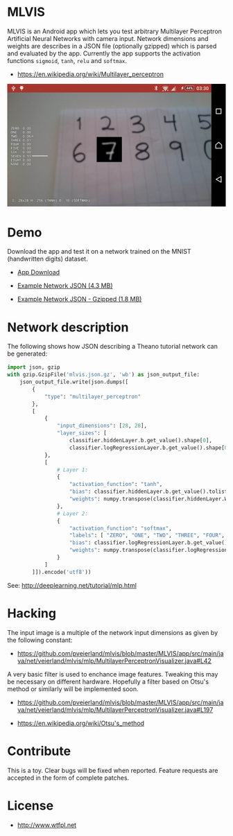 # MLVIS

MLVIS is an Android app which lets you test arbitrary Multilayer Perceptron Artificial Neural Networks with camera input. Network dimensions and weights are describes in a JSON file (optionally gzipped) which is parsed and evaluated by the app. Currently the app supports the activation functions `sigmoid`, `tanh`, `relu` and `softmax`.

* https://en.wikipedia.org/wiki/Multilayer_perceptron

![MNIST trained MLP](screenshot.jpg)

# Demo

Download the app and test it on a network trained on the MNIST (handwritten digits) dataset.

* [App Download](http://www.veierland.net/files/mlvis-1.apk)

* [Example Network JSON (4.3 MB)](http://www.veierland.net/files/mnist.json)

* [Example Network JSON - Gzipped (1.8 MB)](http://www.veierland.net/files/mnist.json.gz)

# Network description

The following shows how JSON describing a Theano tutorial network can be generated:

```python
import json, gzip
with gzip.GzipFile('mlvis.json.gz', 'wb') as json_output_file:
    json_output_file.write(json.dumps([
        {
            "type": "multilayer_perceptron"
        },
        [
            {
                "input_dimensions": [28, 28],
                "layer_sizes": [
                    classifier.hiddenLayer.b.get_value().shape[0],          # Layer 1 size
                    classifier.logRegressionLayer.b.get_value().shape[0] ]  # Layer 2 size
            },
            [
                # Layer 1:
                {
                    "activation_function": "tanh",
                    "bias": classifier.hiddenLayer.b.get_value().tolist(),
                    "weights": numpy.transpose(classifier.hiddenLayer.W.get_value()).tolist()
                },
                # Layer 2:
                {
                    "activation_function": "softmax",
                    "labels": [ "ZERO", "ONE", "TWO", "THREE", "FOUR", "FIVE", "SIX", "SEVEN", "EIGHT", "NINE" ],
                    "bias": classifier.logRegressionLayer.b.get_value().tolist(),
                    "weights": numpy.transpose(classifier.logRegressionLayer.W.get_value()).tolist()
                }
            ]
        ]]).encode('utf8'))
```

See: http://deeplearning.net/tutorial/mlp.html

# Hacking

The input image is a multiple of the network input dimensions as given by the following constant:

* https://github.com/pveierland/mlvis/blob/master/MLVIS/app/src/main/java/net/veierland/mlvis/mlp/MultilayerPerceptronVisualizer.java#L42

A very basic filter is used to enchance image features. Tweaking this may be necessary on different hardware. Hopefully a filter based on Otsu's method or similarly will be implemented soon.

* https://github.com/pveierland/mlvis/blob/master/MLVIS/app/src/main/java/net/veierland/mlvis/mlp/MultilayerPerceptronVisualizer.java#L197

* https://en.wikipedia.org/wiki/Otsu's_method

# Contribute

This is a toy. Clear bugs will be fixed when reported. Feature requests are accepted in the form of complete patches.

# License

* http://www.wtfpl.net
